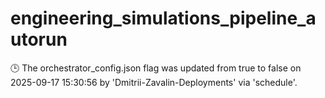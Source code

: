 # engineering_simulations_pipeline_autorun

🕒 The orchestrator_config.json flag was updated from true to false on 2025-09-17 15:30:56 by 'Dmitrii-Zavalin-Deployments' via 'schedule'.

